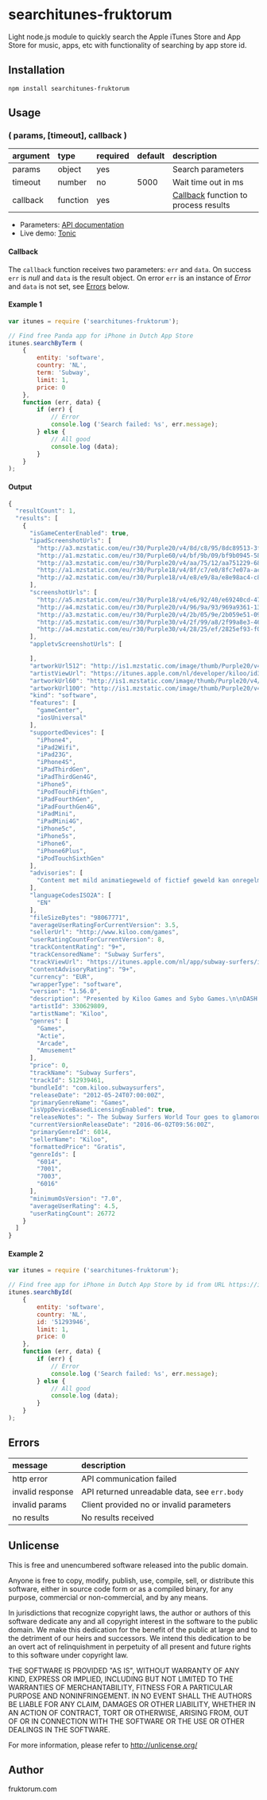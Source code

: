 searchitunes-fruktorum
======================

Light node.js module to quickly search the Apple iTunes Store and App Store for music, apps, etc with functionality of searching by app store id.


Installation
------------

`npm install searchitunes-fruktorum`


Usage
-----

### ( params, [timeout], callback )

argument  | type     | required | default | description
:---------|:---------|:---------|:--------|:------------------------------
params    | object   | yes      |         | Search parameters
timeout   | number   | no       | 5000    | Wait time out in ms
callback  | function | yes      |         | [Callback](#callback) function to process results


* Parameters: [API documentation](http://www.apple.com/itunes/affiliates/resources/documentation/itunes-store-web-service-search-api.html)
* Live demo: [Tonic](https://tonicdev.com/npm/searchitunes)


#### Callback

The `callback` function receives two parameters: `err` and `data`.
On success `err` is _null_ and `data` is the result object.
On error `err` is an instance of _Error_ and `data` is not set, see [Errors](#errors) below.


#### Example 1

```js
var itunes = require ('searchitunes-fruktorum');

// Find free Panda app for iPhone in Dutch App Store
itunes.searchByTerm (
    {
        entity: 'software',
        country: 'NL',
        term: 'Subway',
        limit: 1,
        price: 0
    },
    function (err, data) {
        if (err) {
            // Error
            console.log ('Search failed: %s', err.message);
        } else {
            // All good
            console.log (data);
        }
    }
);
```


#### Output

```js
{
  "resultCount": 1,
  "results": [
    {
      "isGameCenterEnabled": true,
      "ipadScreenshotUrls": [
        "http://a3.mzstatic.com/eu/r30/Purple20/v4/8d/c8/95/8dc89513-3f89-a1bb-2fc7-6bfebce5f7ca/screen480x480.jpeg",
        "http://a1.mzstatic.com/eu/r30/Purple60/v4/bf/9b/09/bf9b0945-5821-9e5e-0688-72753bf5154c/screen480x480.jpeg",
        "http://a3.mzstatic.com/eu/r30/Purple20/v4/aa/75/12/aa751229-68be-e7c7-fe9e-d1bcd32b67a0/screen480x480.jpeg",
        "http://a1.mzstatic.com/eu/r30/Purple18/v4/8f/c7/e0/8fc7e07a-ac97-4df3-7721-47ed395b4b47/screen480x480.jpeg",
        "http://a2.mzstatic.com/eu/r30/Purple18/v4/e8/e9/8a/e8e98ac4-c83b-eaf8-63d0-fb51fca086a8/screen480x480.jpeg"
      ],
      "screenshotUrls": [
        "http://a5.mzstatic.com/eu/r30/Purple18/v4/e6/92/40/e69240cd-475f-b37e-7c07-ba337de30705/screen1136x1136.jpeg",
        "http://a4.mzstatic.com/eu/r30/Purple20/v4/96/9a/93/969a9361-138a-ced6-8919-afad53bacad7/screen1136x1136.jpeg",
        "http://a3.mzstatic.com/eu/r30/Purple20/v4/2b/05/9e/2b059e51-09b3-bc28-51a6-6c06cdba1f7b/screen1136x1136.jpeg",
        "http://a5.mzstatic.com/eu/r30/Purple30/v4/2f/99/a8/2f99a8e3-467f-b37e-bada-ddbf8e686e57/screen1136x1136.jpeg",
        "http://a4.mzstatic.com/eu/r30/Purple30/v4/28/25/ef/2825ef93-f09c-6c33-d38d-1f1c647deea3/screen1136x1136.jpeg"
      ],
      "appletvScreenshotUrls": [

      ],
      "artworkUrl512": "http://is1.mzstatic.com/image/thumb/Purple20/v4/9d/55/d0/9d55d0b4-bd6d-924a-4759-32df55b2bad1/source/512x512bb.jpg",
      "artistViewUrl": "https://itunes.apple.com/nl/developer/kiloo/id330629809?uo=4",
      "artworkUrl60": "http://is1.mzstatic.com/image/thumb/Purple20/v4/9d/55/d0/9d55d0b4-bd6d-924a-4759-32df55b2bad1/source/60x60bb.jpg",
      "artworkUrl100": "http://is1.mzstatic.com/image/thumb/Purple20/v4/9d/55/d0/9d55d0b4-bd6d-924a-4759-32df55b2bad1/source/100x100bb.jpg",
      "kind": "software",
      "features": [
        "gameCenter",
        "iosUniversal"
      ],
      "supportedDevices": [
        "iPhone4",
        "iPad2Wifi",
        "iPad23G",
        "iPhone4S",
        "iPadThirdGen",
        "iPadThirdGen4G",
        "iPhone5",
        "iPodTouchFifthGen",
        "iPadFourthGen",
        "iPadFourthGen4G",
        "iPadMini",
        "iPadMini4G",
        "iPhone5c",
        "iPhone5s",
        "iPhone6",
        "iPhone6Plus",
        "iPodTouchSixthGen"
      ],
      "advisories": [
        "Content met mild animatiegeweld of fictief geweld kan onregelmatig voorkomen"
      ],
      "languageCodesISO2A": [
        "EN"
      ],
      "fileSizeBytes": "98067771",
      "averageUserRatingForCurrentVersion": 3.5,
      "sellerUrl": "http://www.kiloo.com/games",
      "userRatingCountForCurrentVersion": 8,
      "trackContentRating": "9+",
      "trackCensoredName": "Subway Surfers",
      "trackViewUrl": "https://itunes.apple.com/nl/app/subway-surfers/id512939461?mt=8&uo=4",
      "contentAdvisoryRating": "9+",
      "currency": "EUR",
      "wrapperType": "software",
      "version": "1.56.0",
      "description": "Presented by Kiloo Games and Sybo Games.\n\nDASH as fast as you can!\nDODGE the oncoming trains!\n\nHelp Jake, Tricky & Fresh escape from the grumpy Inspector and his dog.\n\n- Grind trains with your cool crew!\n- Colorful and vivid HD graphics!\n- Hoverboard Surfing!\n- Paint powered jetpack!\n- Lightning fast swipe acrobatics!\n- Challenge and help your friends!\n\nJoin the App Store's most daring chase!\n\nA Universal App with hd optimized graphics for retina resolution.\n\nSubway Surfers is compatible with iPod 5, iPhone 4, iPhone 4s, iPhone 5, iPhone 5s, iPhone 5c, iPhone 6, iPhone 6 Plus, iPad 2, iPad 3, iPad 4, iPad Air, iPad Air 2, iPad Mini, iPad Mini Retina, iPad Mini 3.\n\niOS 7 or later OS version is required.",
      "artistId": 330629809,
      "artistName": "Kiloo",
      "genres": [
        "Games",
        "Actie",
        "Arcade",
        "Amusement"
      ],
      "price": 0,
      "trackName": "Subway Surfers",
      "trackId": 512939461,
      "bundleId": "com.kiloo.subwaysurfers",
      "releaseDate": "2012-05-24T07:00:00Z",
      "primaryGenreName": "Games",
      "isVppDeviceBasedLicensingEnabled": true,
      "releaseNotes": "- The Subway Surfers World Tour goes to glamorous Las Vegas\n- Surf beneath the star covered sky and explore the flashy Subway\n- Unlock the new Win Outfit for Rex, the amazing performer\n- Cruise through the Subway on the fancy Roller board\n- Collect shiny Spades in the Weekly Hunts to unlock cool prizes",
      "currentVersionReleaseDate": "2016-06-02T09:56:00Z",
      "primaryGenreId": 6014,
      "sellerName": "Kiloo",
      "formattedPrice": "Gratis",
      "genreIds": [
        "6014",
        "7001",
        "7003",
        "6016"
      ],
      "minimumOsVersion": "7.0",
      "averageUserRating": 4.5,
      "userRatingCount": 26772
    }
  ]
}
```

#### Example 2

```js
var itunes = require ('searchitunes-fruktorum');

// Find free app for iPhone in Dutch App Store by id from URL https://itunes.apple.com/nl/app/subway-surfers/id51293946
itunes.searchById(
    {
        entity: 'software',
        country: 'NL',
        id: '51293946',
        limit: 1,
        price: 0
    },
    function (err, data) {
        if (err) {
            // Error
            console.log ('Search failed: %s', err.message);
        } else {
            // All good
            console.log (data);
        }
    }
);
```

Errors
------

message          | description
:----------------|:--------------------------------------------
http error       | API communication failed
invalid response | API returned unreadable data, see `err.body`
invalid params   | Client provided no or invalid parameters
no results       | No results received


Unlicense
---------

This is free and unencumbered software released into the public domain.

Anyone is free to copy, modify, publish, use, compile, sell, or
distribute this software, either in source code form or as a compiled
binary, for any purpose, commercial or non-commercial, and by any
means.

In jurisdictions that recognize copyright laws, the author or authors
of this software dedicate any and all copyright interest in the
software to the public domain. We make this dedication for the benefit
of the public at large and to the detriment of our heirs and
successors. We intend this dedication to be an overt act of
relinquishment in perpetuity of all present and future rights to this
software under copyright law.

THE SOFTWARE IS PROVIDED "AS IS", WITHOUT WARRANTY OF ANY KIND,
EXPRESS OR IMPLIED, INCLUDING BUT NOT LIMITED TO THE WARRANTIES OF
MERCHANTABILITY, FITNESS FOR A PARTICULAR PURPOSE AND NONINFRINGEMENT.
IN NO EVENT SHALL THE AUTHORS BE LIABLE FOR ANY CLAIM, DAMAGES OR
OTHER LIABILITY, WHETHER IN AN ACTION OF CONTRACT, TORT OR OTHERWISE,
ARISING FROM, OUT OF OR IN CONNECTION WITH THE SOFTWARE OR THE USE OR
OTHER DEALINGS IN THE SOFTWARE.

For more information, please refer to <http://unlicense.org/>


Author
------

fruktorum.com
